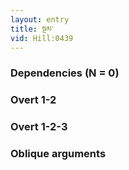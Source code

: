 ```yaml
---
layout: entry
title: སྔམ་
vid: Hill:0439
---
```

### Dependencies (N = 0)


### Overt 1-2


### Overt 1-2-3


### Oblique arguments
